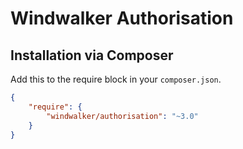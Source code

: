 # Windwalker Authorisation

## Installation via Composer

Add this to the require block in your `composer.json`.

``` json
{
    "require": {
        "windwalker/authorisation": "~3.0"
    }
}
```

